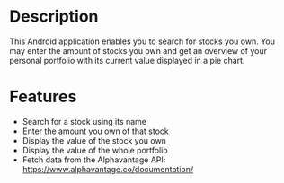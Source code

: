 # Description 
This Android application enables you to search for stocks you own. You may enter the amount of stocks you own and get an overview of your personal portfolio with its current value displayed in a pie chart.

# Features
- Search for a stock using its name
- Enter the amount you own of that stock
- Display the value of the stock you own
- Display the value of the whole portfolio
- Fetch data from the Alphavantage API: https://www.alphavantage.co/documentation/
